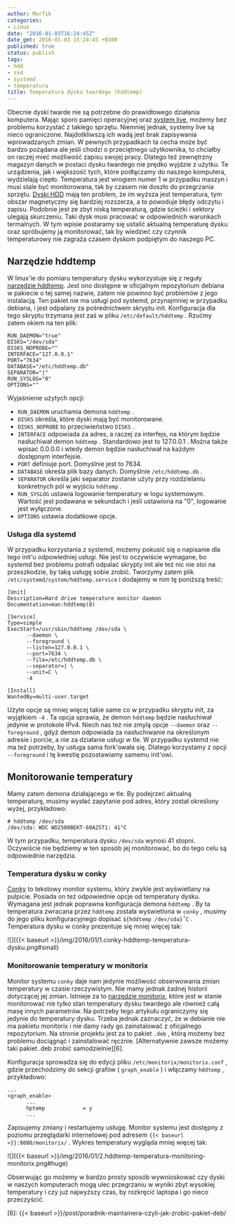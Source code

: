 ```yaml
---
author: Morfik
categories:
- Linux
date: "2016-01-03T16:24:45Z"
date_gmt: 2016-01-03 15:24:45 +0100
published: true
status: publish
tags:
- hdd
- ssd
- systemd
- temperatura
title: Temperatura dysku twardego (hddtemp)
---
```


Obecnie dyski twarde nie są potrzebne do prawidłowego działania komputera. Mając sporo pamięci
operacyjnej oraz [system live][1], możemy bez problemu korzystać z takiego sprzętu. Niemniej jednak,
systemy live są nieco ograniczone. Najdotkliwszą ich wadą jest brak zapisywania wprowadzanych zmian.
W pewnych przypadkach ta cecha może być bardzo pożądana ale jeśli chodzi o przeciętnego użytkownika,
to chciałby on raczej mieć możliwość zapisu swojej pracy. Dlatego też zewnętrzny magazyn danych w
postaci dysku twardego nie prędko wyjdzie z użytku. Te urządzenia, jak i większość tych, które
podłączamy do naszego komputera, wydzielają ciepło. Temperatura jest wrogiem numer 1 w przypadku
maszyn i musi stale być monitorowana, tak by czasem nie doszło do przegrzania sprzętu.
[Dyski HDD][2] mają ten problem, że im wyższa jest temperatura, tym obszar magnetyczny się bardziej
rozszerza, a to powoduje błędy odczytu i zapisu. Podobnie jest ze zbyt niską temperaturą, gdzie
ścieżki i sektory ulegają skurczeniu. Taki dysk musi pracować w odpowiednich warunkach termalnych.
W tym wpisie postaramy się ustalić aktualną temperaturę dysku oraz spróbujemy ją monitorować, tak
by wiedzieć czy czynnik temperaturowy nie zagraża czasem dyskom podpiętym do naszego PC.

<!--more-->
## Narzędzie hddtemp

W linux'ie do pomiaru temperatury dysku wykorzystuje się z reguły [narzędzie hddtemp][3]. Jest ono
dostępne w oficjalnym repozytorium debiana w pakiecie o tej samej nazwie, zatem nie powinno być
problemów z jego instalacją. Ten pakiet nie ma usługi pod systemd, przynajmniej w przypadku
debiana, i jest odpalany za pośrednictwem skryptu init. Konfiguracja dla tego skryptu trzymana jest
zaś w pliku `/etc/default/hddtemp` . Rzućmy zatem okiem na ten plik:

    RUN_DAEMON="true"
    DISKS="/dev/sda"
    DISKS_NOPROBE=""
    INTERFACE="127.0.0.1"
    PORT="7634"
    DATABASE="/etc/hddtemp.db"
    SEPARATOR="|"
    RUN_SYSLOG="0"
    OPTIONS=""

Wyjaśnienie użytych opcji:

  - `RUN_DAEMON` uruchamia demona `hddtemp` .
  - `DISKS` określa, które dyski mają być monitorowane.
  - `DISKS_NOPROBE` to przeciwieństwo `DISKS` .
  - `INTERFACE` odpowiada za adres, a raczej za interfejs, na którym będzie nasłuchiwał demon
    `hddtemp` . Standardowo jest to 127.0.0.1 . Można także wpisać 0.0.0.0 i wtedy demon będzie
    nasłuchiwał na każdym dostępnym interfejsie.
  - `PORT` definiuje port. Domyślnie jest to 7634.
  - `DATABASE` określa plik bazy danych. Domyślnie `/etc/hddtemp.db` .
  - `SEPARATOR` określa jaki separator zostanie użyty przy rozdzielaniu konkretnych pól w wyjściu
    `hddtemp` .
  - `RUN_SYSLOG` ustawia logowanie temperatury w logu systemowym. Wartość jest podawana w sekundach
    i jeśli ustawiona na "0", logowanie jest wyłączone.
  - `OPTIONS` ustawia dodatkowe opcje.

### Usługa dla systemd

W przypadku korzystania z systemd, możemy pokusić się o napisanie dla tego init'u odpowiedniej
usługi. Nie jest to oczywiście wymagane, bo systemd bez problemu potrafi odpalać skrypty init ale
też nic nie stoi na przeszkodzie, by taką usługę sobie zrobić. Tworzymy zatem plik
`/etc/systemd/system/hddtemp.service` i dodajemy w nim tę poniższą treść:

    [Unit]
    Description=Hard drive temperature monitor daemon
    Documentation=man:hddtemp(8)

    [Service]
    Type=simple
    ExecStart=/usr/sbin/hddtemp /dev/sda \
          --daemon \
          --foreground \
          --listen=127.0.0.1 \
          --port=7634 \
          --file=/etc/hddtemp.db \
          --separator=| \
          --unit=C \
          -4

    [Install]
    WantedBy=multi-user.target

Użyte opcje są mniej więcej takie same co w przypadku skryptu init, za wyjątkiem `-4` . Ta opcja
sprawia, że demon `hddtemp` będzie nasłuchiwał jedynie w protokole IPv4. Niech nas też nie zmylą
opcje `--daemon` oraz `--foreground` , gdyż demon odpowiada za nasłuchiwanie na określonym adresie i
porcie, a nie za działanie usługi w tle. W przypadku systemd nie ma też potrzeby, by usługa sama
fork'owała się. Dlatego korzystamy z opcji `--foreground` i tę kwestię pozostawiamy samemu init'owi.

## Monitorowanie temperatury

Mamy zatem demona działającego w tle. By podejrzeć aktualną temperaturę, musimy wysłać zapytanie pod
adres, który został określony wyżej, przykładowo:

    # hddtemp /dev/sda
    /dev/sda: WDC WD2500BEKT-60A25T1: 41°C

W tym przypadku, temperatura dysku `/dev/sda` wynosi 41 stopni. Oczywiście nie będziemy w ten sposób
jej monitorować, bo do tego celu są odpowiednie narzędzia.

### Temperatura dysku w conky

[Conky][4] to tekstowy monitor systemu, który zwykle jest wyświetlany na pulpicie. Posiada on też
odpowiednie opcje od temperatury dysku. Wymagana jest jednak poprawna konfiguracja demona
`hddtemp` . By ta temperatura zwracana przez `hddtemp` została wyświetlona w `conky` , musimy do
jego pliku konfiguracyjnego dopisać `${hddtemp /dev/sda}˚C` . Temperatura dysku w conky prezentuje
się mniej więcej tak:

![]({{< baseurl >}}/img/2016/01/1.conky-hddtemp-temperatura-dysku.png#small)

### Monitorowanie temperatury w monitorix

Monitor systemu `conky` daje nam jedynie możliwość obserwowania zmian temperatury w czasie
rzeczywistym. Nie mamy jednak żadnej historii dotyczącej jej zmian. Istnieje za to [narzędzie
monitorix][5], które jest w stanie monitorować nie tylko stan temperatury dysku twardego ale
również całą masę innych parametrów. Na potrzeby tego artykułu ograniczymy się jedynie do
temperatury dysku. Trzeba jednak zaznaczyć, że w debianie nie ma pakietu monitorix i nie damy rady
go zainstalować z oficjalnego repozytorium. Na stronie projektu jest za to pakiet `.deb` ,
którą możemy bez problemu dociągnąć i zainstalować ręcznie. [Alternatywnie zawsze możemy taki
pakiet .deb zrobić samodzielnie][6].

Konfiguracja sprowadza się do edycji pliku `/etc/monitorix/monitorix.conf` , gdzie przechodzimy do
sekcji grafów ( `graph_enable` ) i włączamy `hddtemp` , przykładowo:

    ...
    <graph_enable>
          ...
          hptemp            = y
          ...

Zapisujemy zmiany i restartujemy usługę. Monitor systemu jest dostępny z poziomu przeglądarki
internetowej pod adresem `{{< baseurl >}}:8080/monitorix/` . Wykres temperatury wygląda mniej
więcej tak:

![]({{< baseurl >}}/img/2016/01/2.hddtemp-temperatura-monitoring-monitorix.png#huge)

Obserwując go możemy w bardzo prosty sposób wywnioskować czy dyski w naszych komputerach mogą ulec
przegrzaniu w wyniki zbyt wysokiej temperatury i czy już najwyższy czas, by rozkręcić laptopa i go
nieco przeczyścić.


[1]: https://pl.wikipedia.org/wiki/Live_CD
[2]: https://pl.wikipedia.org/wiki/Dysk_twardy
[3]: https://manpages.ubuntu.com/manpages/wily/en/man8/hddtemp.8.html
[4]: https://github.com/brndnmtthws/conky
[5]: http://www.monitorix.org/
[6]: {{< baseurl >}}/post/poradnik-maintainera-czyli-jak-zrobic-pakiet-deb/

